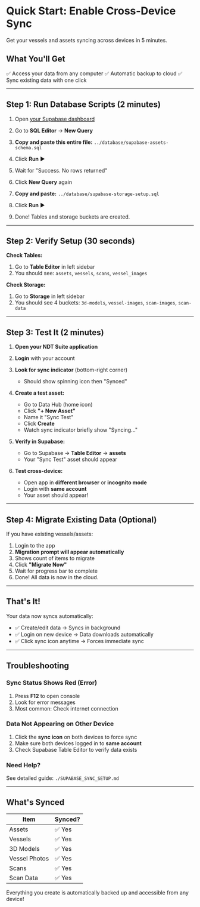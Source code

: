 # Quick Start: Enable Cross-Device Sync

Get your vessels and assets syncing across devices in 5 minutes.

## What You'll Get

✅ Access your data from any computer
✅ Automatic backup to cloud
✅ Sync existing data with one click

---

## Step 1: Run Database Scripts (2 minutes)

1. Open [your Supabase dashboard](https://app.supabase.com)
2. Go to **SQL Editor** → **New Query**
3. **Copy and paste this entire file:** `../database/supabase-assets-schema.sql`
4. Click **Run** ▶️
5. Wait for "Success. No rows returned"

6. Click **New Query** again
7. **Copy and paste:** `../database/supabase-storage-setup.sql`
8. Click **Run** ▶️
9. Done! Tables and storage buckets are created.

---

## Step 2: Verify Setup (30 seconds)

**Check Tables:**
1. Go to **Table Editor** in left sidebar
2. You should see: `assets`, `vessels`, `scans`, `vessel_images`

**Check Storage:**
1. Go to **Storage** in left sidebar
2. You should see 4 buckets: `3d-models`, `vessel-images`, `scan-images`, `scan-data`

---

## Step 3: Test It (2 minutes)

1. **Open your NDT Suite application**
2. **Login** with your account
3. **Look for sync indicator** (bottom-right corner)
   - Should show spinning icon then "Synced"

4. **Create a test asset:**
   - Go to Data Hub (home icon)
   - Click **"+ New Asset"**
   - Name it "Sync Test"
   - Click **Create**
   - Watch sync indicator briefly show "Syncing..."

5. **Verify in Supabase:**
   - Go to Supabase → **Table Editor** → **assets**
   - Your "Sync Test" asset should appear

6. **Test cross-device:**
   - Open app in **different browser** or **incognito mode**
   - Login with **same account**
   - Your asset should appear!

---

## Step 4: Migrate Existing Data (Optional)

If you have existing vessels/assets:

1. Login to the app
2. **Migration prompt will appear automatically**
3. Shows count of items to migrate
4. Click **"Migrate Now"**
5. Wait for progress bar to complete
6. Done! All data is now in the cloud.

---

## That's It!

Your data now syncs automatically:
- ✅ Create/edit data → Syncs in background
- ✅ Login on new device → Data downloads automatically
- ✅ Click sync icon anytime → Forces immediate sync

---

## Troubleshooting

### Sync Status Shows Red (Error)

1. Press **F12** to open console
2. Look for error messages
3. Most common: Check internet connection

### Data Not Appearing on Other Device

1. Click the **sync icon** on both devices to force sync
2. Make sure both devices logged in to **same account**
3. Check Supabase Table Editor to verify data exists

### Need Help?

See detailed guide: `./SUPABASE_SYNC_SETUP.md`

---

## What's Synced

| Item | Synced? |
|------|---------|
| Assets | ✅ Yes |
| Vessels | ✅ Yes |
| 3D Models | ✅ Yes |
| Vessel Photos | ✅ Yes |
| Scans | ✅ Yes |
| Scan Data | ✅ Yes |

Everything you create is automatically backed up and accessible from any device!
